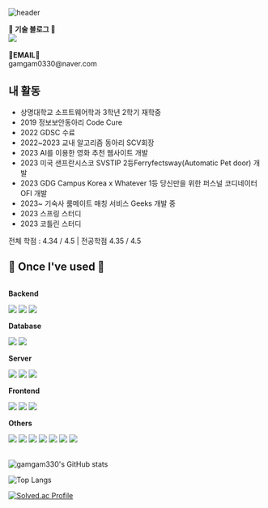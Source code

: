 ![header](http://capsule-render.vercel.app/api?type=Waving&text=Hi!%20I'm%2090000e&height=200&animation=fadeIn)

<p>
    <Strong>🏫 기술 블로그 🏫</Strong><br>
    <a href="[https://](https://velog.io/@gamgam330)"><img src="https://img.shields.io/badge/Velog-3DDC84?style=flat-square&logo=Blogger&logoColor=white"/></a>
<br><br>
<Strong>📧EMAIL📧</Strong><br>gamgam0330@naver.com<br>
</p>

## 내 활동
- 상명대학교 소프트웨어학과 3학년 2학기 재학중
- 2019 정보보안동아리 Code Cure
- 2022 GDSC 수료
- 2022~2023 교내 알고리즘 동아리 SCV회장
- 2023 AI를 이용한 영화 추천 웹사이트 개발
- 2023 미국 샌프란시스코 SVSTIP 2등Ferryfectsway(Automatic Pet door) 개발
- 2023 GDG Campus Korea x Whatever 1등 당신만을 위한 퍼스널 코디네이터 OFI 개발
- 2023~ 기숙사 룸메이트 매칭 서비스 Geeks 개발 중
- 2023 스프링 스터디
- 2023 코틀린 스터디

전체 학점 : 4.34 / 4.5 | 전공학점 4.35 / 4.5

## 🔨 Once I've used 🔨
<div style="display:flex; flex-direction:column; align-items:flex-start;">
    <!-- Backend -->
    <p><strong>Backend</strong></p>
    <div>
        <img src="https://img.shields.io/badge/Java-007396?style=for-the-badge&logo=Java&logoColor=white"> 
        <img src="https://img.shields.io/badge/Spring Boot-6DB33F?style=for-the-badge&logo=spring boot&logoColor=white">
        <img src="https://img.shields.io/badge/Kotlin-7F52FF?style=for-the-badge&logo=kotlin&logoColor=white">
    </div>
    <!-- Database -->
    <p><strong>Database</strong></p>
    <div>
        <img src="https://img.shields.io/badge/mysql-4479A1?style=for-the-badge&logo=mysql&logoColor=white">
        <img src="https://img.shields.io/badge/mariaDB-003545?style=for-the-badge&logo=mariaDB&logoColor=white"> 
    </div>
    <!-- Server -->
    <p><strong>Server</strong></p>
    <div>
        <img src="https://img.shields.io/badge/linux-FCC624?style=for-the-badge&logo=linux&logoColor=black"> 
        <img src="https://img.shields.io/badge/apache tomcat-F8DC75?style=for-the-badge&logo=apachetomcat&logoColor=black">
        <img src="https://img.shields.io/badge/Amazon AWS-232F3E?style=for-the-badge&logo=amazon aws&logoColor=white"> 
    </div>
    <!-- Frontend -->
    <p><strong>Frontend</strong></p>
    <div>
        <img src="https://img.shields.io/badge/html5-E34F26?style=flat-square&logo=html5&logoColor=white"> 
        <img src="https://img.shields.io/badge/css-1572B6?style=flat-square&logo=css3&logoColor=white"> 
        <img src="https://img.shields.io/badge/javascript-F7DF1E?style=flat-square&logo=javascript&logoColor=black">
    </div>
    <!-- Others -->
    <p><strong>Others</strong></p>
    <div>
        <img src="https://img.shields.io/badge/python-3776AB?style=flat-square&logo=python&logoColor=white"> 
         <img src="https://img.shields.io/badge/flask-000000?style=flat-square&logo=flask&logoColor=white">
        <img src="https://img.shields.io/badge/github-181717?style=flat-square&logo=github&logoColor=white">
        <img src="https://img.shields.io/badge/git-F05032?style=flat-square&logo=git&logoColor=white">
        <img src="https://img.shields.io/badge/Docker-2496ED?style=flat-square&logo=Docker&logoColor=white"/>
        <img src="https://img.shields.io/badge/Go-00ADD8?style=flat-square&logo=Go&logoColor=white"/>
        <img src="https://img.shields.io/badge/C-A8B9CC?style=flat-square&logo=C&logoColor=white"/>
</div><br>
</div>

![gamgam330's GitHub stats](https://github-readme-stats.vercel.app/api?username=gamgam330&show_icons=true&theme=radical)

![Top Langs](https://github-readme-stats.vercel.app/api/top-langs/?username=gamgam330&layout=compact&theme=radical)

[![Solved.ac Profile](http://mazassumnida.wtf/api/generate_badge?boj=gamgam000330)](https://solved.ac/gamgam000330)
